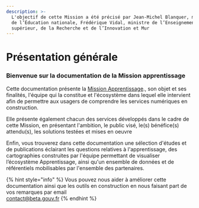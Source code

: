 ```yaml
---
description: >-
  L'objectif de cette Mission a été précisé par Jean-Michel Blanquer, ministre
  de l’Éducation nationale, Frédérique Vidal, ministre de l’Enseignement
  supérieur, de la Recherche et de l’Innovation et Mur
---
```


# Présentation générale

### **Bienvenue sur la documentation de la Mission apprentissage** 

Cette documentation présente  la [Mission Apprentissage](https://travail-emploi.gouv.fr/actualites/l-actualite-du-ministere/article/une-mission-pour-faciliter-les-entrees-en-apprentissage)., son objet et ses finalités, l'équipe qui la constitue et l'écosystème dans lequel elle intervient afin de permettre aux usagers de comprendre les services numériques en construction.

Elle présente également chacun des services développés dans le cadre de cette Mission, en présentant l'ambition, le public visé, le\(s\) bénéfice\(s\) attendu\(s\), les solutions testées et mises en oeuvre  
  
Enfin, vous trouverez dans cette documentation une sélection d'études et de publications éclairant les questions relatives à l'apprentissage, des cartographies construites par l'équipe permettant de visualiser l’écosystème Apprentissage, ainsi qu'un ensemble de données et de référentiels mobilisables par l'ensemble des partenaires.





{% hint style="info" %}
Vous pouvez nous aider à améliorer cette documentation ainsi que les outils en construction en nous faisant part de vos remarques par email  
contact@beta.gouv.fr 
{% endhint %}



